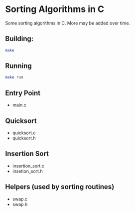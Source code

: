 # Sorting Algorithms in C
Some sorting algorithms in C. More may be added over time.

## Building:

```bash
make
```

## Running

```bash
make run
```

## Entry Point

* main.c

## Quicksort

* quicksort.c
* quicksort.h

## Insertion Sort

* insertion_sort.c
* insetion_sort.h

## Helpers (used by sorting routines)

* swap.c
* swap.h